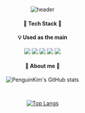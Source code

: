 <div align='center'>
 
![header](https://capsule-render.vercel.app/api?type=waving&color=b7e0e2&height=280&section=header&text=penguinKim&fontSize=60&desc=hi%20there%20👋&animation=fadeIn&descAlign=56)

#### 🐧 Tech Stack 🐧
#### 💡 Used as the main
<img src="https://img.shields.io/badge/#Unity-FFFFFF?style=flat-square&logo=Unity&logoColor=white"/>
<img src="https://img.shields.io/badge/#csharp-#239120?style=flat-square&logo=csharp&logoColor=white"/>
<img src="https://img.shields.io/badge/#visualstudiocode-#007ACC?style=flat-square&logo=visualstudiocode&logoColor=white"/>

<img src="https://img.shields.io/badge/unity-FFFFFF?style=for-the-badge&logo=unity&logoColor=black"/>
<img src="https://img.shields.io/badge/VSCode-007ACC?style=for-the-badge&logo=visualstudiocode&logoColor=purple"/>
 
<br />
 
#### 🐳  About me  🐳
![PenguinKim's GitHub stats](https://github-readme-stats.vercel.app/api?username=cutlake2000&show_icons=true&theme=default)

<br />

[![Top Langs](https://github-readme-stats.vercel.app/api/top-langs/?username=cutlake2000&layout=compact&height=50)](https://github.com/penguinkim/github-readme-stats)

</div>
